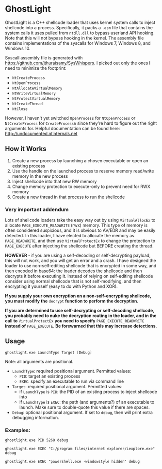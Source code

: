 # GhostLight
GhostLight is a C++ shellcode loader that uses kernel system calls to inject shellcode into a process. 
Specifically, it packs a `.asm` file that contains the system calls it uses pulled from `ntdll.dll` to bypass userland API hooking. 
Note that this will not bypass hooking in the kernel. The assembly file contains implementations of the syscalls for Windows 7, Windows 8, and Windows 10.

Syscall assembly file is generated with https://github.com/jthuraisamy/SysWhispers. I picked out only the ones I need to minimize the footprint:
* `NtCreateProcess`
* `NtOpenProcess`
* `NtAllocateVirtualMemory`
* `NtWriteVirtualMemory`
* `NtProtectVirtualMemory`
* `NtCreateThread`
* `NtClose`

However, I haven't yet switched `OpenProcess` for `NtOpenProcess` or `NtCreateProcess` for `CreateProcessA` since they're hard to figure out the right arguments for.
Helpful documentation can be found here: http://undocumented.ntinternals.net

## How it Works
1. Create a new process by launching a chosen executable or open an existing process
2. Use the handle on the launched process to reserve memory read/write memory in the new process
3. Inject shellcode into that new RW memory
4. Change memory protection to execute-only to prevent need for RWX memory
5. Create a new thread in that process to run the shellcode


### Very important addendum
Lots of shellcode loaders take the easy way out by using `VirtualAllocEx` to allocate `PAGE_EXECUTE_READWRITE` (rwx) memory. This type of memory is often considered suspicious, 
and it is obvious to AV/EDR and may be easily detected.
In this loader, I have elected to allocate the memory as `PAGE_READWRITE`, and then use `VirtualProtectEx` to change the protection to `PAGE_EXECUTE` after injecting the shellcode but
BEFORE creating the thread. 

**HOWEVER** - if you are using a self-decoding or self-decrypting payload, this will not work, and you will get an error and a crash. I have designed the loader to use non-self-editing 
shellcode that is encrypted in some way, and then encoded in base64: the loader decodes the shellcode and then decrypts it before executing it. Instead of relying on self-editing shellcode
consider using normal shellcode that is not self-modifying, and then encrypting it yourself (easy to do with Python and XOR).

**If you supply your own encryption on a non-self-encrypting shellcode, you must modify the** `decrypt` **function to perform the decryption.**

**If you are determined to use self-decrypting or self-decoding shellcode, you probably need to nuke the decryption routing in the loader, and in the call to** `VirtualProtectEx` 
**you need to specify** `PAGE_EXECUTE_READWRITE` **instead of** `PAGE_EXECUTE`. **Be forewarned that this may increase detections.**

## Usage
```
ghostlight.exe LaunchType Target [Debug]
```

Note: all arguments are positional.
* `LaunchType`: required positional argument. Permitted values:
	* `PID`: target an existing process
	* `EXEC`: specify an executable to run via command line
* `Target`: required positional argument. Permitted values:
	* if `LaunchType` is `PID`: the PID of an existing process to inject shellcode into
	* if `LaunchType` is `EXEC`: the path (and arguments?) of an executable to launch. Make sure to double-quote this value if there are spaces.
* `Debug`: optional positional argument. If set to `debug`, then will print extra debugging information.

### Examples:
```
ghostlight.exe PID 5268 debug

ghostlight.exe EXEC "C:/program files/internet explorer/iexplore.exe" debug

ghostlight.exe EXEC "powershell.exe -windowstyle hidden" debug
```